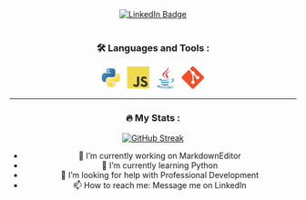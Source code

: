 <div id="badges" align="center">
  <a href="https://www.linkedin.com/in/brendan-tomlinson-aa3002a1/">
    <img src="https://img.shields.io/badge/LinkedIn-blue?style=for-the-badge&logo=linkedin&logoColor=white" alt="LinkedIn Badge"/>
  </a>
  
  
<div id="views" align="center">
  <img src="https://komarev.com/ghpvc/?username=bltomlin&style=flat-square&color=blue" alt=""/>
</div>

### :hammer_and_wrench: Languages and Tools :

<div>
  <img src="https://github.com/devicons/devicon/blob/master/icons/python/python-original.svg" title="Python" alt="Python" width="40" height="40"/>&nbsp;
  <img src="https://github.com/devicons/devicon/blob/master/icons/javascript/javascript-original.svg" title="JavaScript" alt="Javascript" width="40" height="40"/>&nbsp;
  <img src="https://github.com/devicons/devicon/blob/master/icons/java/java-original.svg" title="Java" alt="Java" width="40" height="40"/>&nbsp;
  <img src="https://github.com/devicons/devicon/blob/master/icons/git/git-original.svg" title="Git" alt="Git" width="40" height="40"/>&nbsp;

---
### :fire: My Stats :
[![GitHub Streak](http://github-readme-streak-stats.herokuapp.com?user=bltomlin&theme=buefy-dark&date_format=j%2Fn%5B%2FY%5D)](https://git.io/streak-stats)



- 🔭 I’m currently working on MarkdownEditor
- 🌱 I’m currently learning Python
- 🤔 I’m looking for help with Professional Development
- 📫 How to reach me: Message me on LinkedIn
